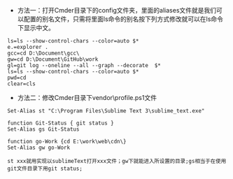 - 方法一：打开Cmder目录下的config文件夹，里面的aliases文件就是我们可以配置的别名文件，只需将里面ls命令的别名按下列方式修改就可以在ls命令下显示中文。
```
ls=ls --show-control-chars --color=auto $*
e.=explorer .
gcc=cd D:\Document\gcc\
gw=cd D:\Document\GitHub\work
gl=git log --oneline --all --graph --decorate  $*
ls=ls --show-control-chars --color=auto $*
pwd=cd
clear=cls
```

- 方法二：修改Cmder目录下vendor\profile.ps1文件
```
Set-Alias st "C:\Program Files\Sublime Text 3\sublime_text.exe"

function Git-Status { git status }
Set-Alias gs Git-Status

function go-Work {cd E:\work\web\cdn\}
Set-Alias gw go-Work
```

```
st xxx就用实现以sublimeText打开xxx文件；gw下就能进入所设置的目录;gs相当于在使用git文件目录下用git status;
```

